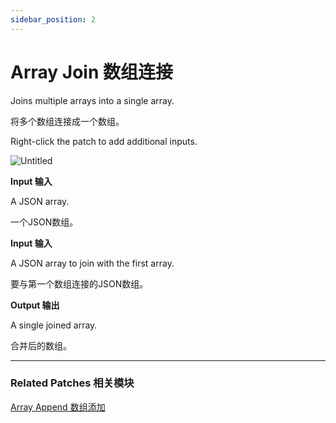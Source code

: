 ```yaml
---
sidebar_position: 2
---
```


# Array Join 数组连接

Joins multiple arrays into a single array.

将多个数组连接成一个数组。

Right-click the patch to add additional inputs.

![Untitled](https://s3.us-west-2.amazonaws.com/secure.notion-static.com/cc3179d5-f315-422d-82e9-adf18ffba4a7/Untitled.png?X-Amz-Algorithm=AWS4-HMAC-SHA256&X-Amz-Content-Sha256=UNSIGNED-PAYLOAD&X-Amz-Credential=AKIAT73L2G45EIPT3X45%2F20220602%2Fus-west-2%2Fs3%2Faws4_request&X-Amz-Date=20220602T164336Z&X-Amz-Expires=86400&X-Amz-Signature=32a86e5e97dc49b741fca891046b8397e9d3495e6f85a97da382a1c43d31bf30&X-Amz-SignedHeaders=host&response-content-disposition=filename%20%3D%22Untitled.png%22&x-id=GetObject)

**Input 输入**

A JSON array.

一个JSON数组。

**Input 输入**

A JSON array to join with the first array.

要与第一个数组连接的JSON数组。

**Output 输出**

A single joined array.

合并后的数组。

------

### Related Patches 相关模块

[Array Append 数组添加](https://www.notion.so/Array-Append-dbfec52d66f94e1db81c8ef5d8bc3606)
